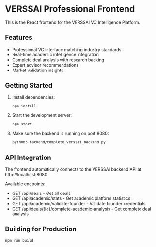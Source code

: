 # VERSSAI Professional Frontend

This is the React frontend for the VERSSAI VC Intelligence Platform.

## Features

- Professional VC interface matching industry standards
- Real-time academic intelligence integration
- Complete deal analysis with research backing
- Expert advisor recommendations
- Market validation insights

## Getting Started

1. Install dependencies:
   ```bash
   npm install
   ```

2. Start the development server:
   ```bash
   npm start
   ```

3. Make sure the backend is running on port 8080:
   ```bash
   python3 backend/complete_verssai_backend.py
   ```

## API Integration

The frontend automatically connects to the VERSSAI backend API at http://localhost:8080

Available endpoints:
- GET /api/deals - Get all deals
- GET /api/academic/stats - Get academic platform statistics  
- GET /api/academic/validate-founder - Validate founder credentials
- GET /api/deals/{id}/complete-academic-analysis - Get complete deal analysis

## Building for Production

```bash
npm run build
```
